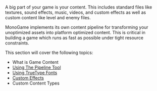 A big part of your game is your content.  This includes standard files like textures, sound effects, music, videos, and custom effects as well as custom content like level and enemy files.

MonoGame implements its own content pipeline for transforming your unoptimized assets into platform optimized content.  This is critical in building a game which runs as fast as possible under tight resource constraints.

This section will cover the following topics:

 - What is Game Content
 - [Using The Pipeline Tool](using_pipeline_tool.md)
 - [Using TrueType Fonts](adding_fonts.md)
 - [Custom Effects](custom_effects.md)
 - Custom Content Types
 
